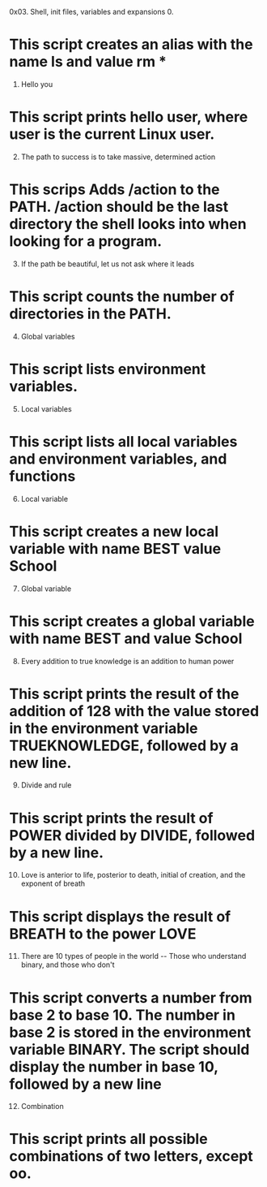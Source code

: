 0x03. Shell, init files, variables and expansions
0. <o>
# This script creates an alias with the name ls and value rm *
1. Hello you
# This script prints hello user, where user is the current Linux user.
2. The path to success is to take massive, determined action
# This scrips Adds /action to the PATH. /action should be the last directory the shell looks into when looking for a program.
3. If the path be beautiful, let us not ask where it leads
# This script counts the number of directories in the PATH.
4. Global variables
# This script lists environment variables.
5. Local variables
# This script lists all local variables and environment variables, and functions
6. Local variable
# This script creates a new local variable with name BEST value School
7. Global variable
# This script creates a global variable with name BEST and value School 
8. Every addition to true knowledge is an addition to human power
# This script prints the result of the addition of 128 with the value stored in the environment variable TRUEKNOWLEDGE, followed by a new line.
9. Divide and rule
# This script prints the result of POWER divided by DIVIDE, followed by a new line.
10. Love is anterior to life, posterior to death, initial of creation, and the exponent of breath
# This script displays the result of BREATH to the power LOVE
11. There are 10 types of people in the world -- Those who understand binary, and those who don't
# This script converts a number from base 2 to base 10. The number in base 2 is stored in the environment variable BINARY. The script should display the number in base 10, followed by a new line
12. Combination
# This script prints all possible combinations of two letters, except oo.







